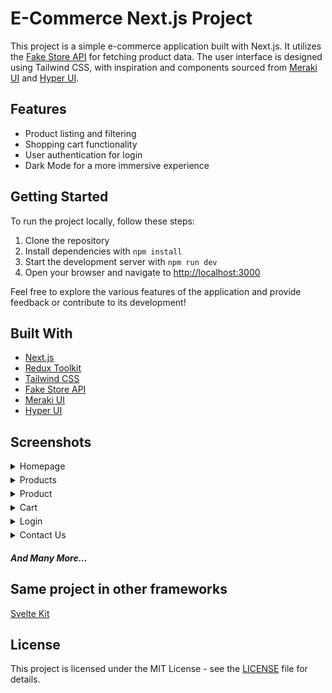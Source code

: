 # E-Commerce Next.js Project

This project is a simple e-commerce application built with Next.js. It utilizes the [Fake Store API](https://fakestoreapi.com/) for fetching product data. The user interface is designed using Tailwind CSS, with inspiration and components sourced from [Meraki UI](https://merakiui.com) and [Hyper UI](https://www.hyperui.dev).

## Features

- Product listing and filtering
- Shopping cart functionality
- User authentication for login
- Dark Mode for a more immersive experience


## Getting Started

To run the project locally, follow these steps:

1. Clone the repository
2. Install dependencies with `npm install`
3. Start the development server with `npm run dev`
4. Open your browser and navigate to [http://localhost:3000](http://localhost:30000)

Feel free to explore the various features of the application and provide feedback or contribute to its development!

## Built With

- [Next.js](https://nextjs.org/)
- [Redux Toolkit](https://redux-toolkit.js.org/)
- [Tailwind CSS](https://tailwindcss.com/)
- [Fake Store API](https://fakestoreapi.com/)
- [Meraki UI](https://merakiui.com)
- [Hyper UI](https://www.hyperui.dev)

## Screenshots

<details style='margin-bottom: 5px'>
  <summary>Homepage</summary>

  <div style="display: flex;gap:10px; padding:5px 0;">
    <img src="screenshots/home-light.png" alt="Light Mode" width="400">
    <img src="screenshots/home-dark.png" alt="Dark Mode" width="400">
  </div>
</details>


<details style='margin-bottom: 5px'>
  <summary>Products</summary>

  <div style="display: flex;gap:10px; padding:5px 0;">
    <img src="screenshots/products-light.png" alt="Light Mode" width="400">
    <img src="screenshots/products-dark.png" alt="Dark Mode" width="400">
  </div>
</details>


<details style='margin-bottom: 5px'>
  <summary>Product</summary>

  <div style="display: flex;gap:10px; padding:5px 0;">
    <img src="screenshots/product-light.png" alt="Light Mode" width="400">
    <img src="screenshots/product-dark.png" alt="Dark Mode" width="400">
  </div>
</details>


<details style='margin-bottom: 5px'>
  <summary>Cart</summary>

  <div style="display: flex;gap:10px; padding:5px 0;">
    <img src="screenshots/cart-light.png" alt="Light Mode" width="400">
    <img src="screenshots/cart-dark.png" alt="Dark Mode" width="400">
  </div>
</details>

<details style='margin-bottom: 5px'>
  <summary>Login</summary>

  <div style="display: flex;gap:10px; padding:5px 0;">
    <img src="screenshots/login-light.png" alt="Dark Mode" width="400">
    <img src="screenshots/login-dark.png" alt="Light Mode" width="400">
  </div>
</details>

<details style='margin-bottom: 5px'>
  <summary>Contact Us</summary>

  <div style="display: flex;gap:10px; padding:5px 0;">
    <img src="screenshots/contact-us-light.png" alt="Light Mode" width="400">
    <img src="screenshots/contact-us-dark.png" alt="Dark Mode" width="400">
  </div>
</details>

##### And Many More...

## Same project in other frameworks
[Svelte Kit](https://github.com/emrullaher/sveltekit-tailwind-ecommerce)


## License
This project is licensed under the MIT License - see the [LICENSE](LICENSE) file for details.

